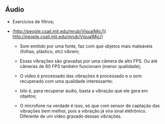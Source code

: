 ## Áudio

* Exercícios de filtros;

* [http://people.csail.mit.edu/mrub/VisualMic/](
  http://people.csail.mit.edu/mrub/VisualMic/)

    * Som emitido por uma fonte, faz com que objetos mais maleáveis
      (folhas, plástico, etc) vibrem;

    * Essas vibrações são gravadas por uma câmera de alto FPS. Ou até câmeras de 60
      FPS também funcionam (menor qualidade);

    * O vídeo é processado das vibrações é processado e o som recuperado com uma
      qualidade interessante;

    * Isto é, para recuperar áudio, basta a vibração que ele gera em objetos;

    * O microfone na verdade é isso, só que com sensor de captação das vibrações
      bem melhor, pois a vibração já vira sinal elétrônico. Diferente de um
      vídeo gravado dessas vibrações.
